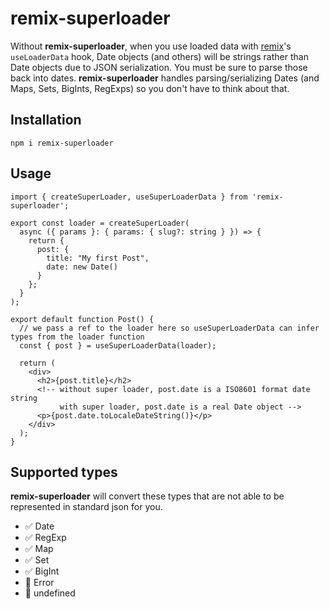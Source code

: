 # remix-superloader

Without **remix-superloader**, when you use loaded data with [remix](https://remix.run/)'s  `useLoaderData` hook, Date objects (and others) will be strings rather than Date objects due to JSON serialization. You must be sure to parse those back into dates. **remix-superloader** handles parsing/serializing Dates (and Maps, Sets, BigInts, RegExps) so you don't have to think about that.

## Installation

```shell
npm i remix-superloader
```

## Usage

```tsx
import { createSuperLoader, useSuperLoaderData } from 'remix-superloader';

export const loader = createSuperLoader(
  async ({ params }: { params: { slug?: string } }) => {
    return {
      post: {
        title: "My first Post",
        date: new Date()
      }
    };
  }
);

export default function Post() {
  // we pass a ref to the loader here so useSuperLoaderData can infer types from the loader function
  const { post } = useSuperLoaderData(loader);

  return (
    <div>
      <h2>{post.title}</h2>
      <!-- without super loader, post.date is a ISO8601 format date string
           with super loader, post.date is a real Date object -->
      <p>{post.date.toLocaleDateString()}</p>
    </div>
  );
}
```

## Supported types

**remix-superloader** will convert these types that are not able to be represented in standard json for you.

- ✅ Date
- ✅ RegExp
- ✅ Map
- ✅ Set
- ✅ BigInt
- 🚫 Error
- 🚫 undefined